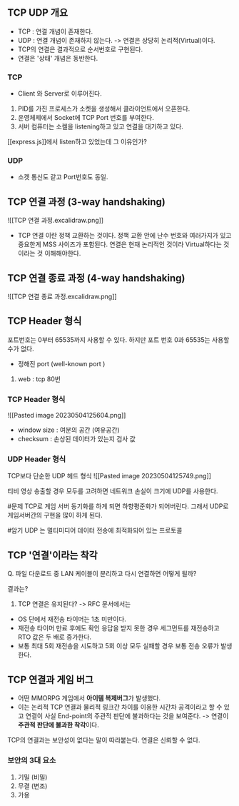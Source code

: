 ## TCP UDP 개요
- TCP : 연결 개념이 존재한다. 
- UDP : 연결 개념이 존재하지 않는다. 
-> 연결은 상당히 논리적(Virtual)이다. 
- TCP의 연결은 결과적으로 순서번호로 구현된다. 
- 연결은 '상태' 개념은 동반한다. 


### TCP
- Client 와 Server로 이루어진다. 
1. PID를 가진 프로세스가 소켓을 생성해서 클라이언트에서 오픈한다. 
2. 운영체제에서 Socket에 TCP Port 번호를 부여한다. 
3. 서버 컴퓨터는 소켈을 listening하고 있고 연결을 대기하고 있다. 

[[express.js]]에서 listen하고 있었는데 그 이유인가? 


### UDP
- 소켓 통신도 같고 Port번호도 동일. 

## TCP 연결 과정 (3-way handshaking)
![[TCP 연결 과정.excalidraw.png]]
- TCP 연결 이란 정책 교환하는 것이다. 
정책 교환 안에 난수 번호와 여러가지가 있고 중요한게 MSS 사이즈가 포함된다. 연결은 현재 논리적인 것이라 Virtual하다는 것이라는 것 이해해야한다. 


## TCP 연결 종료 과정 (4-way handshaking)
![[TCP 연결 종료 과정.excalidraw.png]]


## TCP Header 형식 
포트번호는 0부터 65535까지 사용할 수 있다. 하지만 포트 번호 0과 65535는 사용할 수가 없다. 

- 정해진 port (well-known port )
1. web : tcp 80번 


### TCP Header 형식 
![[Pasted image 20230504125604.png]]

- window size : 여분의 공간 (여유공간)
- checksum : 손상된 데이터가 있는지 검사 값

### UDP Header 형식
TCP보다 단순한 UDP 헤드 형식 
![[Pasted image 20230504125749.png]]

티비 영상 송출할 경우 모두를 고려하면 네트워크 손실이 크기에 UDP를 사용한다. 

#문제 TCP로 게임 서버 동기화를 하게 되면 하향평준화가 되어버린다. 그래서 UDP로 게임서버간의 구현을 많이 하게 된다. 

#암기 UDP 는 멀티미디어 데이터 전송에 최적화되어 있는 프로토콜 


## TCP '연결'이라는 착각
Q. 파일 다운로드 중 LAN 케이블이 분리하고 다시 연결하면 어떻게 될까? 


결과는? 
1. TCP 연결은 유지된다? 
-> RFC 문서에서는 

- OS 단에서 재전송 타이머는 1초 미만이다.
- 재전송 타이머 만료 후에도 확인 응답을 받지 못한 경우 세그먼트를 재전송하고 RTO 값은 두 배로 증가한다. 
- 보통 최대 5회 재전송을 시도하고 5회 이상 모두 실패할 경우 보통 전송 오류가 발생한다. 

## TCP 연결과 게임 버그 
- 어떤 MMORPG 게임에서 **아이템 복제버그**가 발생했다.
- 이는 논리적 TCP 연결과 물리적 링크간 차이를 이용한 시간차 공격이라고 할 수 있고 연결이 사실 End-point의 주관적 판단에 불과하다는 것을 보여준다.
-> 연결이 **주관적 판단에 불과한 착각**이다.

TCP의 연결과는 보안성이 없다는 말이 따라붙는다. 연결은 신뢰할 수 없다. 

### 보안의 3대 요소
1. 기밀 (비밀)
2. 무결 (변조)
3. 가용 